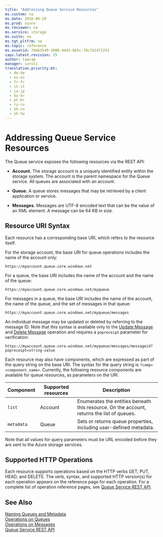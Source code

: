 ```yaml
---
title: "Addressing Queue Service Resources"
ms.custom: na
ms.date: 2016-06-29
ms.prod: azure
ms.reviewer: na
ms.service: storage
ms.suite: na
ms.tgt_pltfrm: na
ms.topic: reference
ms.assetid: 76b63549-2008-4443-865c-78c7d1472253
caps.latest.revision: 25
author: tamram
manager: carolz
translation.priority.mt: 
  - de-de
  - es-es
  - fr-fr
  - it-it
  - ja-jp
  - ko-kr
  - pt-br
  - ru-ru
  - zh-cn
  - zh-tw
---
```

# Addressing Queue Service Resources
The Queue service exposes the following resources via the REST API:  
  
-   **Account.** The storage account is a uniquely identified entity within the storage system. The account is the parent namespace for the Queue service. All queues are associated with an account.  
  
-   **Queue.** A queue stores messages that may be retrieved by a client application or service.  
  
-   **Messages.** Messages are UTF-8 encoded text that can be the value of an XML element. A message can be 64 KB in size.  
  
## Resource URI Syntax  
 Each resource has a corresponding base URI, which refers to the resource itself.  
  
 For the storage account, the base URI for queue operations includes the name of the account only:  
  
```  
https://myaccount.queue.core.windows.net  
```  
  
 For a queue, the base URI includes the name of the account and the name of the queue:  
  
```  
https://myaccount.queue.core.windows.net/myqueue  
```  
  
 For messages in a queue, the base URI includes the name of the account, the name of the queue, and the set of messages in that queue:  
  
```  
https://myaccount.queue.core.windows.net/myqueue/messages  
```  
  
 An individual message may be updated or deleted by referring to the message ID. Note that this syntax is available only to the [Update Message](../StorageServicesREST/Update-Message.md) and [Delete Message](../StorageServicesREST/Delete-Message2.md) operation and requires a `popreceipt` parameter for verification:  
  
```  
https://myaccount.queue.core.windows.net/myqueue/messages/messageid?popreceipt=string-value  
```  
  
 Each resource may also have components, which are expressed as part of the query string on the base URI. The syntax for the query string is `?comp=<component_name>`. Currently, the following resource components are available for queue resources, as parameters on the URI.  
  
|Component|Supported resources|Description|  
|---------------|-------------------------|-----------------|  
|`list`|Account|Enumerates the entities beneath this resource. On the account, returns the list of queues.|  
|`metadata`|Queue|Sets or returns queue properties, including user-defined metadata.|  
  
 Note that all values for query parameters must be URL encoded before they are sent to the Azure storage services.  
  
## Supported HTTP Operations  
 Each resource supports operations based on the HTTP verbs GET, PUT, HEAD, and DELETE. The verb, syntax, and supported HTTP version(s) for each operation appears on the reference page for each operation. For a complete list of operation reference pages, see [Queue Service REST API](../StorageServicesREST/Queue-Service-REST-API.md).  
  
## See Also  
 [Naming Queues and Metadata](../StorageServicesREST/Naming-Queues-and-Metadata.md)   
 [Operations on Queues](../StorageServicesREST/Operations-on-Queues.md)   
 [Operations on Messages](../StorageServicesREST/Operations-on-Messages.md)   
 [Queue Service REST API](../StorageServicesREST/Queue-Service-REST-API.md)
